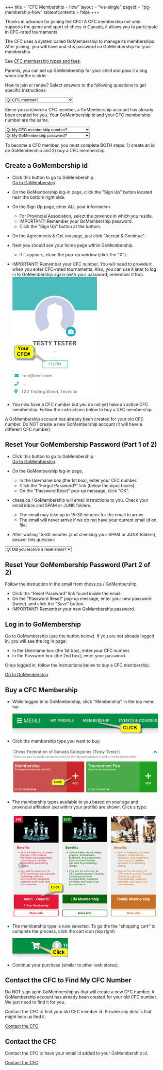 +++
title = "CFC Membership - How"
layout = "ws-single"
pageid = "pg-membership-how"
tableofcontents = false
+++

Thanks in advance for joining the CFC!
A CFC membership not only supports the game and sport of chess in Canada,
it allows you to participate in CFC-rated tournaments.

The CFC uses a system called GoMembership to manage its memberships.
After joining, you will have and id & password on GoMembership for your membership.

See [CFC membership types and fees](/en/players/membership-fees/).

Parents, you can set up GoMembership for your child and pass it along when she/he is older.

How to join or renew?
Select answers to the following questions to get specific instructions:

<div class="select">
<select v-model="mbr.is_member">
  <option value="">Q: CFC member?</option>
  <option value="N">I have never been a CFC member</option>
  <option value="Y">I am a CFC member</option>
  <option value="Y">I was a CFC member in the past</option>
</select>
</div>

<div v-show="mbr.is_member=='Y'" class="mt-3">

Since you are/were a CFC member, a GoMembership account has already been created for you.
Your GoMembership id and your CFC membership number are the same.

 <div class="select">
  <select v-model="mbr.knows_cfc_id">
   <option value="">Q: My CFC membership number?</option>
   <option value="Y">I know my CFC membership number</option>
   <option value="N">I do not know my CFC membership number</option>
  </select>
 </div>
 <div v-show="mbr.knows_cfc_id=='Y'" class="mt-3">
  <div class="select">
   <select v-model="mbr.knows_gm_pw">
    <option value="">Q: My GoMembership password?</option>
    <option value="Y">I know my GoMembership password</option>
    <option value="N">I do not know my GoMembership password</option>
   </select>
  </div>
 </div>
</div>

<!-- --------------------------------------------------------------- -->
<div v-show="show_create_gm_id" class="mt-3">

To become a CFC member, you must complete
BOTH steps: 1) create an id on GoMembership and 2) buy a CFC membership.

## Create a GoMembership id

* Click this button to go to GoMembership:
  <br><a class="button is-info" href="https://cfc.azolve.com/" target="_blank">Go to GoMembership</a>
  
* On the GoMembership log-in page, click the "Sign Up" button located near the bottom right side.

* On the Sign Up page, enter ALL your information
  * For Provincial Association, select the province in which you reside.
  * IMPORTANT! Remember your GoMembership password.
  * Click the "Sign Up" button at the bottom.

* On the Agreements & Opt-ins page, just click "Accept & Continue".

* Next you should see your home page within GoMembership.
  * If it appears, close the pop-up window (click the "X").
  
* IMPORTANT! Remember your CFC number. You will need to provide it when you enter CFC-rated
  tournaments. Also, you can use it later to log in to GoMembership again (with your password;
  remember it too).<br>
  ![Your CFC id](your-cfc-id.png)

* You now have a CFC number but you do not yet have an active CFC membership.
  Follow the instructions below to buy a CFC membership.
</div>

<!-- --------------------------------------------------------------- -->
<div v-show="show_gm_pw_reset_part1" class="mt-3">

A GoMembership account has already been created for your old CFC number.
Do NOT create a new GoMembership account (it will have a different CFC number).

## Reset Your GoMembership Password (Part 1 of 2)

* Click this button to go to GoMembership:
  <br><a class="button is-info" href="https://cfc.azolve.com/" target="_blank">Go to GoMembership</a>

* On the GoMembership log-in page, 
  * In the Username box (the 1st box), enter your CFC number.
  * Click the "Forgot Password?" link (below the input boxes).
  * On the "Password Reset" pop-up message, click "OK".
  
* chess.ca / GoMembership will email instructions to you. Check your email inbox and SPAM or JUNK folders.
  * The email may take up to 15-30 minutes for the email to arrive.
  * The email will never arrive if we do not have your current email id on file.
  
* After waiting 15-30 minutes (and checking your SPAM or JUNK folders), answer this question:

 <div class="select">
  <select v-model="mbr.got_reset_email">
  <option value="">Q: Did you receive a reset email?</option>
   <option value="Y">I did receive a reset email</option>
   <option value="N">I did not receive a reset email</option>
  </select>
 </div>
</div>

<!-- --------------------------------------------------------------- -->
<div v-show="show_gm_pw_reset_part2" class="mt-3">

## Reset Your GoMembership Password (Part 2 of 2)

Follow the instruction in the email from chess.ca / GoMembership.
* Click the "Reset Password" link found inside the email.
* On the "Password Reset" pop-up message, enter your new password (twice).
  and click the "Save" button.
* IMPORTANT! Remember your new GoMembership password.
</div>

<!-- --------------------------------------------------------------- -->
<div v-show="show_gm_signin" class="mt-3">

## Log in to GoMembership
Go to GoMembership (use the button below).
If you are not already logged in, you will see the log in page:
* In the Username box (the 1st box), enter your CFC number.
* In the Password box (the 2nd box), enter your password.

Once logged in, follow the instructions below to buy a CFC membership.

<a class="button is-info" href="https://cfc.azolve.com/" target="_blank">Go to GoMembership</a>
</div>

<!-- --------------------------------------------------------------- -->
<div v-show="show_buy_cfc" class="mt-3">

## Buy a CFC Membership

* While logged in to GoMembership, click "Membership" in the top menu bar.
  
  ![click Membership](buy-click-membership.png)
  
* Click the membership type you want to buy:
  
  ![click Membership](buy-click-membership-box.png)
  
* The membership types available to you based on your age and provincial
  affilation (set within your profile) are shown.  Click a type:
  
  ![click membership type](buy-click-adult-prov.png)
  
* The membership type is now selected.  To go the the "shopping cart"
  to complete the process, click the cart icon (top right)
  
  ![click shopping cart](buy-shopping-cart.png)
  
* Continue your purchase (similar to other web stores).

</div>

<!-- --------------------------------------------------------------- -->
<div v-show="show_contact_cfc_find_id" class="mt-3">

## Contact the CFC to Find My CFC Number
Do NOT sign up in GoMembership as that will create a new CFC number.
A GoMembership account has already been created for your old CFC number.
We just need to find it for you.

Contact the CFC to find your old CFC member id. Provide any details that might help us find it.

<a class="button is-info" href="https://forms.gle/miag39Q6tutM7pmc7" target="_blank">Contact the CFC</a>
</div>

<!-- --------------------------------------------------------------- -->
<div v-show="show_contact_cfc_add_email" class="mt-3">

## Contact the CFC
Contact the CFC to have your email id added to your GoMembership id.

<a class="button is-info" href="https://forms.gle/miag39Q6tutM7pmc7" target="_blank">Contact the CFC</a>
</div>
